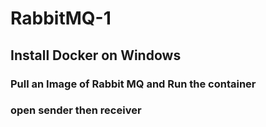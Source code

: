 # RabbitMQ-1

## Install Docker on Windows

### Pull an Image of Rabbit MQ and Run the container 

### open sender then receiver 
